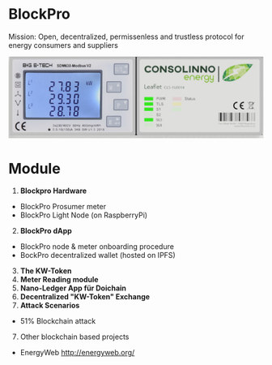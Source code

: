 # BlockPro
Mission: Open, decentralized, permissenless and trustless protocol for energy consumers and suppliers

![Consollino Prosumer Node](./Consollino.png)

# Module
1. **Blockpro Hardware**
  - BlockPro Prosumer meter
  - BlockPro Light Node (on RaspberryPi)
2. **BlockPro dApp**
  - BlockPro node & meter onboarding procedure
  - BockPro decentralized wallet (hosted on IPFS)
3. **The KW-Token**
4. **Meter Reading module**
5. **Nano-Ledger App für Doichain**
6. **Decentralized "KW-Token" Exchange**
6. **Attack Scenarios**
  - 51% Blockchain attack
7. Other blockchain based projects
  - EnergyWeb http://energyweb.org/
